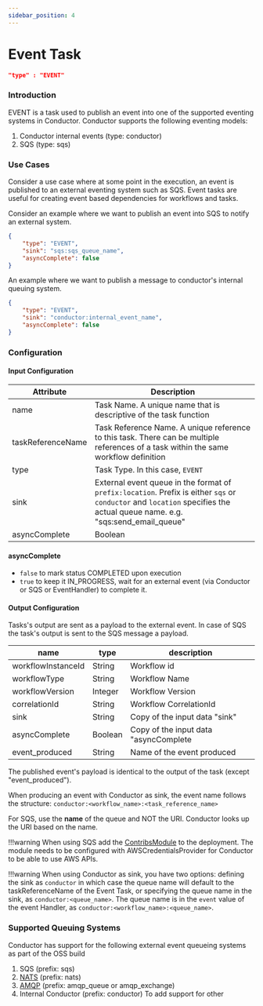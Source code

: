 ```yaml
---
sidebar_position: 4
---
```


# Event Task

```json
"type" : "EVENT"
```

### Introduction
EVENT is a task used to publish an event into one of the supported eventing systems in Conductor.
Conductor supports the following eventing models:

1. Conductor internal events (type: conductor)
2. SQS (type: sqs)

### Use Cases 
Consider a use case where at some point in the execution, an event is published to an external eventing system such as SQS.
Event tasks are useful for creating event based dependencies for workflows and tasks.

Consider an example where we want to publish an event into SQS to notify an external system. 

```json
{
    "type": "EVENT",
    "sink": "sqs:sqs_queue_name",
    "asyncComplete": false
}
```

An example where we want to publish a message to conductor's internal queuing system.
```json
{
    "type": "EVENT",
    "sink": "conductor:internal_event_name",
    "asyncComplete": false
}
```


### Configuration

#### Input Configuration

| Attribute         | Description                                                                                                                                                                 |
|-------------------|-----------------------------------------------------------------------------------------------------------------------------------------------------------------------------|
| name              | Task Name. A unique name that is descriptive of the task function                                                                                                           |
| taskReferenceName | Task Reference Name. A unique reference to this task. There can be multiple references of a task within the same workflow definition                                        |
| type              | Task Type. In this case, `EVENT`                                                                                                                                            |
| sink              | External event queue in the format of `prefix:location`.  Prefix is either `sqs` or `conductor` and `location` specifies the actual queue name. e.g. "sqs:send_email_queue" |
| asyncComplete     | Boolean                                                                                                                                                                     |

#### asyncComplete
* ```false``` to mark status COMPLETED upon execution 
* ```true``` to keep it IN_PROGRESS, wait for an external event (via Conductor or SQS or EventHandler) to complete it. 

#### Output Configuration
Tasks's output are sent as a payload to the external event. In case of SQS the task's output is sent to the SQS message a payload.


| name               | type    | description                           |
|--------------------|---------|---------------------------------------|
| workflowInstanceId | String  | Workflow id                           |
| workflowType       | String  | Workflow Name                         | 
| workflowVersion    | Integer | Workflow Version                      |
| correlationId      | String  | Workflow CorrelationId                |
| sink               | String  | Copy of the input data "sink"         |
| asyncComplete      | Boolean | Copy of the input data "asyncComplete |
| event_produced     | String  | Name of the event produced            |

The published event's payload is identical to the output of the task (except "event_produced").


When producing an event with Conductor as sink, the event name follows the structure:
```conductor:<workflow_name>:<task_reference_name>```

For SQS, use the **name** of the queue and NOT the URI.  Conductor looks up the URI based on the name.

!!!warning
	When using SQS add the [ContribsModule](https://github.com/Netflix/conductor/blob/master/contribs/src/main/java/com/netflix/conductor/contribs/ContribsModule.java) to the deployment.  The module needs to be configured with AWSCredentialsProvider for Conductor to be able to use AWS APIs.


!!!warning
    When using Conductor as sink, you have two options: defining the sink as `conductor` in which case the queue name will default to the taskReferenceName of the Event Task, or specifying the queue name in the sink, as `conductor:<queue_name>`. The queue name is in the `event` value of the event Handler, as `conductor:<workflow_name>:<queue_name>`.


### Supported Queuing Systems
Conductor has support for the following external event queueing systems as part of the OSS build

1. SQS (prefix: sqs)
2. [NATS](https://github.com/Netflix/conductor/tree/main/contribs/src/main/java/com/netflix/conductor/contribs/queue/nats) (prefix: nats)
3. [AMQP](https://github.com/Netflix/conductor/tree/main/contribs/src/main/java/com/netflix/conductor/contribs/queue/amqp) (prefix: amqp_queue or amqp_exchange)
4. Internal Conductor (prefix: conductor) 
To add support for other 
